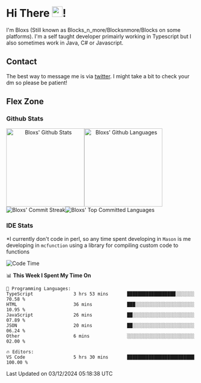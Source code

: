 # Hi There <img src="https://media.giphy.com/media/hvRJCLFzcasrR4ia7z/giphy.gif" width="28">!
I'm Bloxs (Still known as Blocks_n_more/Blocksnmore/Blocks on some platforms). I'm a self taught developer primairly working in Typescript but I also sometimes work in Java, C# or Javascript. 

## Contact
The best way to message me is via [twitter](https://twitter.com/blocksnmore). I might take a bit to check your dm so please be patient!

## Flex Zone
### Github Stats
<div style="display: flex;" align="center">
  <img src="https://readme-stats-gules.vercel.app/api?username=Blocksnmore&bg_color=23272A&show_icons=true&count_private=true&title_color=fff&text_color=fff&icon_color=3d34eb&hide_border=true&border_radius=10" alt="Bloxs' Github Stats" style="height: 13rem" />
 <img src="https://readme-stats-gules.vercel.app/api/top-langs/?username=Blocksnmore&layout=donut&count_private=true&hide_border=true&bg_color=23272A&title_color=fff&text_color=fff&icon_color=3d34eb&border_radius=10" alt="Bloxs' Github Languages" style="height: 13rem;" />
</div>
<div style="display: flex;" align="center">
  <img src="https://streak-stats.demolab.com?user=Blocksnmore&theme=github-dark-blue&hide_border=true" alt="Bloxs' Commit Streak">
  <img src="http://github-profile-summary-cards.vercel.app/api/cards/most-commit-language?username=Blocksnmore&theme=github_dark" alt="Bloxs' Top Committed Languages">
</div>

### IDE Stats
*I currently don't code in perl, so any time spent developing in `Mason` is me developing in `mcfunction` using a library for compiling custom code to functions
<!--START_SECTION:waka-->
![Code Time](http://img.shields.io/badge/Code%20Time-890%20hrs%2047%20mins-blue)

📊 **This Week I Spent My Time On** 

```text
💬 Programming Languages: 
TypeScript               3 hrs 53 mins       ██████████████████░░░░░░░   70.58 % 
HTML                     36 mins             ███░░░░░░░░░░░░░░░░░░░░░░   10.95 % 
JavaScript               26 mins             ██░░░░░░░░░░░░░░░░░░░░░░░   07.89 % 
JSON                     20 mins             ██░░░░░░░░░░░░░░░░░░░░░░░   06.24 % 
Other                    6 mins              ░░░░░░░░░░░░░░░░░░░░░░░░░   02.00 % 

🔥 Editors: 
VS Code                  5 hrs 30 mins       █████████████████████████   100.00 % 
```


 Last Updated on 03/12/2024 05:18:38 UTC
<!--END_SECTION:waka-->
